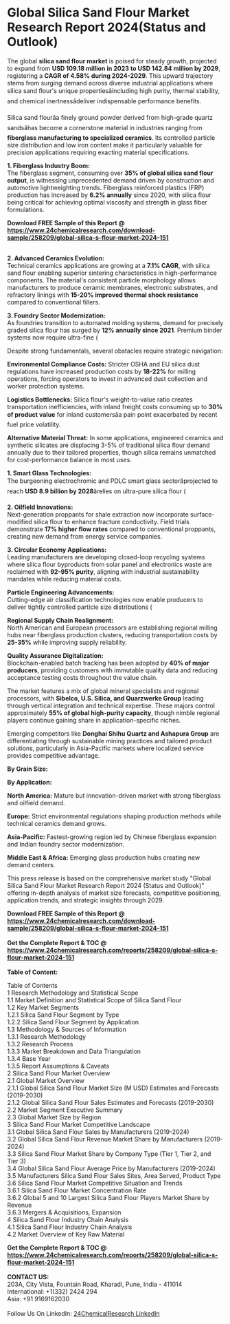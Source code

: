 <h1>Global Silica Sand Flour Market Research Report 2024(Status and Outlook)</h1><p>The global <strong>silica sand flour market</strong> is poised for steady growth, projected to expand from <strong>USD 109.18 million in 2023 to USD 142.84 million by 2029</strong>, registering a <strong>CAGR of 4.58% during 2024-2029</strong>. This upward trajectory stems from surging demand across diverse industrial applications where silica sand flour's unique propertiesâincluding high purity, thermal stability, and chemical inertnessâdeliver indispensable performance benefits.</p><p>Silica sand flourâa finely ground powder derived from high-grade quartz sandsâhas become a cornerstone material in industries ranging from <strong>fiberglass manufacturing to specialized ceramics</strong>. Its controlled particle size distribution and low iron content make it particularly valuable for precision applications requiring exacting material specifications.</p><p><strong>1. Fiberglass Industry Boom:</strong><br>
The fiberglass segment, consuming over <strong>35% of global silica sand flour output</strong>, is witnessing unprecedented demand driven by construction and automotive lightweighting trends. Fiberglass reinforced plastics (FRP) production has increased by <strong>6.2% annually</strong> since 2020, with silica flour being critical for achieving optimal viscosity and strength in glass fiber formulations.</p><div><b>Download FREE Sample of this Report @ 
            <a href="https://www.24chemicalresearch.com/download-sample/258209/global-silica-s-flour-market-2024-151">
            https://www.24chemicalresearch.com/download-sample/258209/global-silica-s-flour-market-2024-151</a></b></div><br><p><strong>2. Advanced Ceramics Evolution:</strong><br>
Technical ceramics applications are growing at a <strong>7.1% CAGR</strong>, with silica sand flour enabling superior sintering characteristics in high-performance components. The material's consistent particle morphology allows manufacturers to produce ceramic membranes, electronic substrates, and refractory linings with <strong>15-20% improved thermal shock resistance</strong> compared to conventional fillers.</p><p><strong>3. Foundry Sector Modernization:</strong><br>
As foundries transition to automated molding systems, demand for precisely graded silica flour has surged by <strong>12% annually since 2021</strong>. Premium binder systems now require ultra-fine (

</p><p>Despite strong fundamentals, several obstacles require strategic navigation:</p><p><strong>Environmental Compliance Costs:</strong> Stricter OSHA and EU silica dust regulations have increased production costs by <strong>18-22%</strong> for milling operations, forcing operators to invest in advanced dust collection and worker protection systems.</p><p><strong>Logistics Bottlenecks:</strong> Silica flour's weight-to-value ratio creates transportation inefficiencies, with inland freight costs consuming up to <strong>30% of product value</strong> for inland customersâa pain point exacerbated by recent fuel price volatility.</p><p><strong>Alternative Material Threat:</strong> In some applications, engineered ceramics and synthetic silicates are displacing 3-5% of traditional silica flour demand annually due to their tailored properties, though silica remains unmatched for cost-performance balance in most uses.</p><p><strong>1. Smart Glass Technologies:</strong><br>
The burgeoning electrochromic and PDLC smart glass sectorâprojected to reach <strong>USD 8.9 billion by 2028</strong>ârelies on ultra-pure silica flour (

</p><p><strong>2. Oilfield Innovations:</strong><br>
Next-generation proppants for shale extraction now incorporate surface-modified silica flour to enhance fracture conductivity. Field trials demonstrate <strong>17% higher flow rates</strong> compared to conventional proppants, creating new demand from energy service companies.</p><p><strong>3. Circular Economy Applications:</strong><br>
Leading manufacturers are developing closed-loop recycling systems where silica flour byproducts from solar panel and electronics waste are reclaimed with <strong>92-95% purity</strong>, aligning with industrial sustainability mandates while reducing material costs.</p><p><strong>Particle Engineering Advancements:</strong><br>
	Cutting-edge air classification technologies now enable producers to deliver tightly controlled particle size distributions (
	</p><p><strong>Regional Supply Chain Realignment:</strong><br>
	North American and European processors are establishing regional milling hubs near fiberglass production clusters, reducing transportation costs by <strong>25-35%</strong> while improving supply reliability.</p><p><strong>Quality Assurance Digitalization:</strong><br>
	Blockchain-enabled batch tracking has been adopted by <strong>40% of major producers</strong>, providing customers with immutable quality data and reducing acceptance testing costs throughout the value chain.</p><p>The market features a mix of global mineral specialists and regional processors, with <strong>Sibelco, U.S. Silica, and Quarzwerke Group</strong> leading through vertical integration and technical expertise. These majors control approximately <strong>55% of global high-purity capacity</strong>, though nimble regional players continue gaining share in application-specific niches.</p><p>Emerging competitors like <strong>Donghai Shihu Quartz and Ashapura Group</strong> are differentiating through sustainable mining practices and tailored product solutions, particularly in Asia-Pacific markets where localized service provides competitive advantage.</p><p><strong>By Grain Size:</strong></p><p><strong>By Application:</strong></p><p><strong>North America:</strong> Mature but innovation-driven market with strong fiberglass and oilfield demand.</p><p><strong>Europe:</strong> Strict environmental regulations shaping production methods while technical ceramics demand grows.</p><p><strong>Asia-Pacific:</strong> Fastest-growing region led by Chinese fiberglass expansion and Indian foundry sector modernization.</p><p><strong>Middle East &amp; Africa:</strong> Emerging glass production hubs creating new demand centers.</p><p>This press release is based on the comprehensive market study "Global Silica Sand Flour Market Research Report 2024 (Status and Outlook)" offering in-depth analysis of market size forecasts, competitive positioning, application trends, and strategic insights through 2029.</p><div><b>Download FREE Sample of this Report @ 
            <a href="https://www.24chemicalresearch.com/download-sample/258209/global-silica-s-flour-market-2024-151">
            https://www.24chemicalresearch.com/download-sample/258209/global-silica-s-flour-market-2024-151</a></b></div><br><div><b>Get the Complete Report & TOC @ 
            <a href="https://www.24chemicalresearch.com/reports/258209/global-silica-s-flour-market-2024-151">
            https://www.24chemicalresearch.com/reports/258209/global-silica-s-flour-market-2024-151</a></b></div><br>
            <b>Table of Content:</b><p>Table of Contents<br />
1 Research Methodology and Statistical Scope<br />
1.1 Market Definition and Statistical Scope of Silica Sand Flour<br />
1.2 Key Market Segments<br />
1.2.1 Silica Sand Flour Segment by Type<br />
1.2.2 Silica Sand Flour Segment by Application<br />
1.3 Methodology & Sources of Information<br />
1.3.1 Research Methodology<br />
1.3.2 Research Process<br />
1.3.3 Market Breakdown and Data Triangulation<br />
1.3.4 Base Year<br />
1.3.5 Report Assumptions & Caveats<br />
2 Silica Sand Flour Market Overview<br />
2.1 Global Market Overview<br />
2.1.1 Global Silica Sand Flour Market Size (M USD) Estimates and Forecasts (2019-2030)<br />
2.1.2 Global Silica Sand Flour Sales Estimates and Forecasts (2019-2030)<br />
2.2 Market Segment Executive Summary<br />
2.3 Global Market Size by Region<br />
3 Silica Sand Flour Market Competitive Landscape<br />
3.1 Global Silica Sand Flour Sales by Manufacturers (2019-2024)<br />
3.2 Global Silica Sand Flour Revenue Market Share by Manufacturers (2019-2024)<br />
3.3 Silica Sand Flour Market Share by Company Type (Tier 1, Tier 2, and Tier 3)<br />
3.4 Global Silica Sand Flour Average Price by Manufacturers (2019-2024)<br />
3.5 Manufacturers Silica Sand Flour Sales Sites, Area Served, Product Type<br />
3.6 Silica Sand Flour Market Competitive Situation and Trends<br />
3.6.1 Silica Sand Flour Market Concentration Rate<br />
3.6.2 Global 5 and 10 Largest Silica Sand Flour Players Market Share by Revenue<br />
3.6.3 Mergers & Acquisitions, Expansion<br />
4 Silica Sand Flour Industry Chain Analysis<br />
4.1 Silica Sand Flour Industry Chain Analysis<br />
4.2 Market Overview of Key Raw Material</p><div><b>Get the Complete Report & TOC @ 
            <a href="https://www.24chemicalresearch.com/reports/258209/global-silica-s-flour-market-2024-151">
            https://www.24chemicalresearch.com/reports/258209/global-silica-s-flour-market-2024-151</a></b></div><br><b>CONTACT US:</b><br>
            203A, City Vista, Fountain Road, Kharadi, Pune, India - 411014<br>
            International: +1(332) 2424 294<br>
            Asia: +91 9169162030 <br><br>
            Follow Us On LinkedIn: <a href="https://www.linkedin.com/company/24chemicalresearch/">24ChemicalResearch LinkedIn</a>
